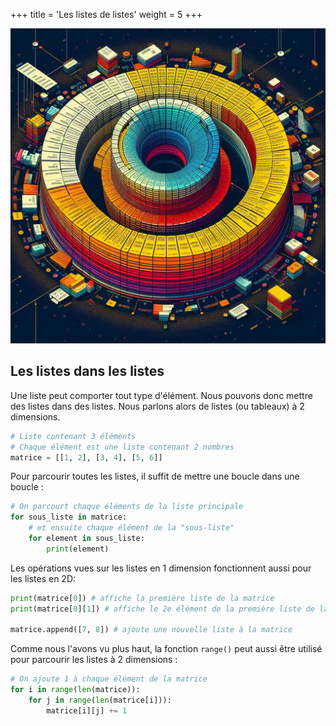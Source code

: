 +++
title = 'Les listes de listes'
weight = 5
+++

![Listes de listes](listes-listes.jpeg?width=25vw)

## Les listes dans les listes

Une liste peut comporter tout type d'élément. Nous pouvons donc mettre des listes dans des listes. Nous parlons alors de listes (ou tableaux) à 2 dimensions.

```python
# Liste contenant 3 éléments
# Chaque élément est une liste contenant 2 nombres
matrice = [[1, 2], [3, 4], [5, 6]]
```

Pour parcourir toutes les listes, il suffit de mettre une boucle dans une boucle :

```python
# On parcourt chaque éléments de la liste principale
for sous_liste in matrice:
    # et ensuite chaque élément de la "sous-liste"
    for element in sous_liste:
        print(element)
```

Les opérations vues sur les listes en 1 dimension fonctionnent aussi pour les listes en 2D:

```python
print(matrice[0]) # affiche la première liste de la matrice
print(matrice[0][1]) # affiche le 2e élément de la première liste de la matrice

matrice.append([7, 8]) # ajoute une nouvelle liste à la matrice
```

Comme nous l'avons vu plus haut, la fonction `range()` peut aussi être utilisé pour parcourir les listes à 2 dimensions :

```python
# On ajoute 1 à chaque élément de la matrice
for i in range(len(matrice)):
    for j in range(len(matrice[i])):
        matrice[i][j] += 1
```